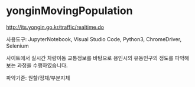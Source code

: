 # yonginMovingPopulation

http://its.yongin.go.kr/traffic/realtime.do


사용도구: JupyterNotebook, Visual Studio Code, Python3, ChromeDriver, Selenium


사이트에서 실시간 차량이동 교통정보를 바탕으로 용인시의 유동인구의 정도를 파악해보는 과정을 수행하였습니다.

파악기준: 원할/정체/부분지체
